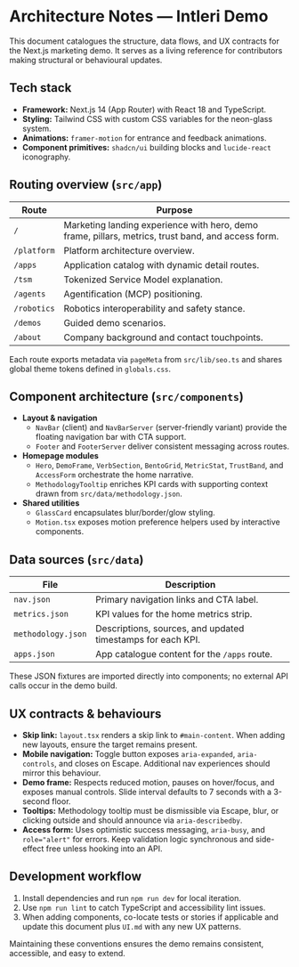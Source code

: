 # Architecture Notes — Intleri Demo

This document catalogues the structure, data flows, and UX contracts for the Next.js marketing demo. It serves as a living reference for contributors making structural or behavioural updates.

## Tech stack

- **Framework:** Next.js 14 (App Router) with React 18 and TypeScript.
- **Styling:** Tailwind CSS with custom CSS variables for the neon-glass system.
- **Animations:** `framer-motion` for entrance and feedback animations.
- **Component primitives:** `shadcn/ui` building blocks and `lucide-react` iconography.

## Routing overview (`src/app`)

| Route | Purpose |
| --- | --- |
| `/` | Marketing landing experience with hero, demo frame, pillars, metrics, trust band, and access form. |
| `/platform` | Platform architecture overview. |
| `/apps` | Application catalog with dynamic detail routes. |
| `/tsm` | Tokenized Service Model explanation. |
| `/agents` | Agentification (MCP) positioning. |
| `/robotics` | Robotics interoperability and safety stance. |
| `/demos` | Guided demo scenarios. |
| `/about` | Company background and contact touchpoints. |

Each route exports metadata via `pageMeta` from `src/lib/seo.ts` and shares global theme tokens defined in `globals.css`.

## Component architecture (`src/components`)

- **Layout & navigation**
  - `NavBar` (client) and `NavBarServer` (server-friendly variant) provide the floating navigation bar with CTA support.
  - `Footer` and `FooterServer` deliver consistent messaging across routes.
- **Homepage modules**
  - `Hero`, `DemoFrame`, `VerbSection`, `BentoGrid`, `MetricStat`, `TrustBand`, and `AccessForm` orchestrate the home narrative.
  - `MethodologyTooltip` enriches KPI cards with supporting context drawn from `src/data/methodology.json`.
- **Shared utilities**
  - `GlassCard` encapsulates blur/border/glow styling.
  - `Motion.tsx` exposes motion preference helpers used by interactive components.

## Data sources (`src/data`)

| File | Description |
| --- | --- |
| `nav.json` | Primary navigation links and CTA label. |
| `metrics.json` | KPI values for the home metrics strip. |
| `methodology.json` | Descriptions, sources, and updated timestamps for each KPI. |
| `apps.json` | App catalogue content for the `/apps` route. |

These JSON fixtures are imported directly into components; no external API calls occur in the demo build.

## UX contracts & behaviours

- **Skip link:** `layout.tsx` renders a skip link to `#main-content`. When adding new layouts, ensure the target remains present.
- **Mobile navigation:** Toggle button exposes `aria-expanded`, `aria-controls`, and closes on Escape. Additional nav experiences should mirror this behaviour.
- **Demo frame:** Respects reduced motion, pauses on hover/focus, and exposes manual controls. Slide interval defaults to 7 seconds with a 3-second floor.
- **Tooltips:** Methodology tooltip must be dismissible via Escape, blur, or clicking outside and should announce via `aria-describedby`.
- **Access form:** Uses optimistic success messaging, `aria-busy`, and `role="alert"` for errors. Keep validation logic synchronous and side-effect free unless hooking into an API.

## Development workflow

1. Install dependencies and run `npm run dev` for local iteration.
2. Use `npm run lint` to catch TypeScript and accessibility lint issues.
3. When adding components, co-locate tests or stories if applicable and update this document plus `UI.md` with any new UX patterns.

Maintaining these conventions ensures the demo remains consistent, accessible, and easy to extend.
